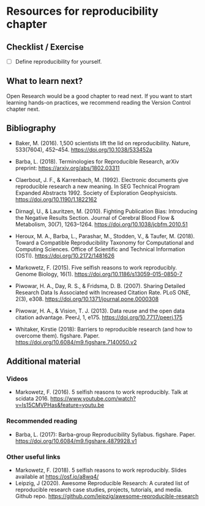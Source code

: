 # Resources for reproducibility chapter

## Checklist / Exercise
- [ ] Define reproducibility for yourself.

## What to learn next?
Open Research would be a good chapter to read next.
If you want to start learning hands-on practices, we recommend reading the Version Control chapter next.

## Bibliography

* Baker, M. (2016). 1,500 scientists lift the lid on reproducibility. Nature, 533(7604), 452–454. https://doi.org/10.1038/533452a

* Barba, L. (2018). Terminologies for Reproducible Research, arXiv preprint: https://arxiv.org/abs/1802.03311

* Claerbout, J. F., & Karrenbach, M. (1992). Electronic documents give reproducible research a new meaning. In SEG Technical Program Expanded Abstracts 1992. Society of Exploration Geophysicists. https://doi.org/10.1190/1.1822162

* Dirnagl, U., & Lauritzen, M. (2010). Fighting Publication Bias: Introducing the Negative Results Section. Journal of Cerebral Blood Flow & Metabolism, 30(7), 1263–1264. https://doi.org/10.1038/jcbfm.2010.51

* Heroux, M. A., Barba, L., Parashar, M., Stodden, V., & Taufer, M. (2018). Toward a Compatible Reproducibility Taxonomy for Computational and Computing Sciences. Office of Scientific and Technical Information (OSTI). https://doi.org/10.2172/1481626

* Markowetz, F. (2015). Five selfish reasons to work reproducibly. Genome Biology, 16(1). https://doi.org/10.1186/s13059-015-0850-7

* Piwowar, H. A., Day, R. S., & Fridsma, D. B. (2007). Sharing Detailed Research Data Is Associated with Increased Citation Rate. PLoS ONE, 2(3), e308. https://doi.org/10.1371/journal.pone.0000308

* Piwowar, H. A., & Vision, T. J. (2013). Data reuse and the open data citation advantage. PeerJ, 1, e175. https://doi.org/10.7717/peerj.175

* Whitaker, Kirstie (2018): Barriers to reproducible research (and how to overcome them). figshare. Paper. https://doi.org/10.6084/m9.figshare.7140050.v2

## Additional material
### Videos

* Markowetz, F. (2016). 5 selfish reasons to work reproducibly. Talk at scidata 2016. https://www.youtube.com/watch?v=Is15CMVPHas&feature=youtu.be

### Recommended reading
* Barba, L. (2017): Barba-group Reproducibility Syllabus. figshare. Paper. https://doi.org/10.6084/m9.figshare.4879928.v1

### Other useful links
* Markowetz, F. (2018). 5 selfish reasons to work reproducibly. Slides available at https://osf.io/a8wq4/
* Leipzig, J (2020). Awesome Reproducible Research: A curated list of reproducible research case studies, projects, tutorials, and media. Github repo. https://github.com/leipzig/awesome-reproducible-research
